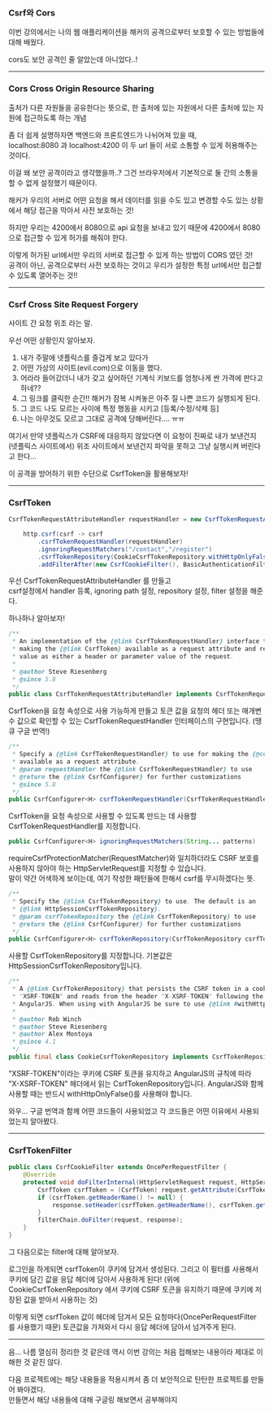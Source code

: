 ### Csrf와 Cors

이번 강의에서는 나의 웹 애플리케이션을 해커의 공격으로부터 보호할 수 있는 방법들에 대해 배웠다.

cors도 보안 공격인 줄 알았는데 아니었다..!

---

### Cors Cross Origin Resource Sharing

출처가 다른 자원들을 공유한다는 뜻으로, 한 출처에 있는 자원에서 다른 출처에 있는 자원에 접근하도록 하는 개념

좀 더 쉽게 설명하자면 백엔드와 프론트엔드가 나뉘어져 있을 때,   
localhost:8080 과 localhost:4200 이 두 url 들이 서로 소통할 수 있게 허용해주는 것이다.

이걸 왜 보안 공격이라고 생각했을까..? 그건 브라우저에서 기본적으로 둘 간의 소통을 할 수 없게 설정했기 때문이다.

해커가 우리의 서버로 어떤 요청을 해서 데이터를 읽을 수도 있고 변경할 수도 있는 상황에서 해당 접근을 막아서 사전 보호하는 것!

하지만 우리는 4200에서 8080으로 api 요청을 보내고 있기 때문에 4200에서 8080으로 접근할 수 있게 허가를 해줘야 한다.

이렇게 허가된 url에서만 우리의 서버로 접근할 수 있게 하는 방법이 CORS 였던 것!   
공격이 아닌, 공격으로부터 사전 보호하는 것이고 우리가 설정한 특정 url에서만 접근할 수 있도록 열어주는 것!!

---

### Csrf Cross Site Request Forgery

사이트 간 요청 위조 라는 말.

우선 어떤 상황인지 알아보자.

1. 내가 주말에 넷플릭스를 즐겁게 보고 있다가
2. 어떤 가상의 사이트(evil.com)으로 이동을 했다.
3. 어라라 들어갔더니 내가 갖고 싶어하던 기계식 키보드를 엄청나게 싼 가격에 판다고 하네??
4. 그 링크를 클릭한 순간!! 해커가 잠복 시켜놓은 아주 질 나쁜 코드가 실행되게 된다.
5. 그 코드 나도 모르는 사이에 특정 행동을 시키고 [등록/수정/삭제 등]
6. 나는 아무것도 모르고 그대로 공격에 당해버린다.... ㅠㅠ

여기서 만약 넷플릭스가 CSRF에 대응하지 않았다면 이 요청이 진짜로 내가 보낸건지(넷플릭스 사이트에서) 위조 사이트에서 보낸건지 파악을 못하고 그냥 실행시켜 버린다고 한다... 

이 공격을 방어하기 위한 수단으로 CsrfToken을 활용해보자!

---

### CsrfToken

```java
CsrfTokenRequestAttributeHandler requestHandler = new CsrfTokenRequestAttributeHandler();

    http.csrf(csrf -> csrf
        .csrfTokenRequestHandler(requestHandler)
        .ignoringRequestMatchers("/contact","/register")
        .csrfTokenRepository(CookieCsrfTokenRepository.withHttpOnlyFalse()))
        .addFilterAfter(new CsrfCookieFilter(), BasicAuthenticationFilter.class)
```

우선 CsrfTokenRequestAttributeHandler 를 만들고  
csrf설정에서 handler 등록, ignoring path 설정, repository 설정, filter 설정을 해준다.

하나하나 알아보자!

```java
/**
 * An implementation of the {@link CsrfTokenRequestHandler} interface that is capable of
 * making the {@link CsrfToken} available as a request attribute and resolving the token
 * value as either a header or parameter value of the request.
 *
 * @author Steve Riesenberg
 * @since 5.8
 */
public class CsrfTokenRequestAttributeHandler implements CsrfTokenRequestHandler
```
CsrfToken을 요청 속성으로 사용 가능하게 만들고 토큰 값을 요청의 헤더 또는 매개변수 값으로 확인할 수 있는 CsrfTokenRequestHandler 인터페이스의 구현입니다.
(땡큐 구글 번역!)

```java
/**
 * Specify a {@link CsrfTokenRequestHandler} to use for making the {@code CsrfToken}
 * available as a request attribute.
 * @param requestHandler the {@link CsrfTokenRequestHandler} to use
 * @return the {@link CsrfConfigurer} for further customizations
 * @since 5.8
 */
public CsrfConfigurer<H> csrfTokenRequestHandler(CsrfTokenRequestHandler requestHandler)
```
CsrfToken을 요청 속성으로 사용할 수 있도록 만드는 데 사용할 CsrfTokenRequestHandler를 지정합니다.

```java
public CsrfConfigurer<H> ignoringRequestMatchers(String... patterns)
```
requireCsrfProtectionMatcher(RequestMatcher)와 일치하더라도 CSRF 보호를 사용하지 않아야 하는 HttpServletRequest를 지정할 수 있습니다.   
말이 약간 어색하게 보이는데, 여기 작성한 패턴들에 한해서 csrf를 무시하겠다는 뜻.

```java
/**
 * Specify the {@link CsrfTokenRepository} to use. The default is an
 * {@link HttpSessionCsrfTokenRepository}.
 * @param csrfTokenRepository the {@link CsrfTokenRepository} to use
 * @return the {@link CsrfConfigurer} for further customizations
 */
public CsrfConfigurer<H> csrfTokenRepository(CsrfTokenRepository csrfTokenRepository)
```
사용할 CsrfTokenRepository를 지정합니다. 기본값은 HttpSessionCsrfTokenRepository입니다.

```java
/**
 * A {@link CsrfTokenRepository} that persists the CSRF token in a cookie named
 * "XSRF-TOKEN" and reads from the header "X-XSRF-TOKEN" following the conventions of
 * AngularJS. When using with AngularJS be sure to use {@link #withHttpOnlyFalse()}.
 *
 * @author Rob Winch
 * @author Steve Riesenberg
 * @author Alex Montoya
 * @since 4.1
 */
public final class CookieCsrfTokenRepository implements CsrfTokenRepository
```
"XSRF-TOKEN"이라는 쿠키에 CSRF 토큰을 유지하고 AngularJS의 규칙에 따라 "X-XSRF-TOKEN" 헤더에서 읽는 CsrfTokenRepository입니다. AngularJS와 함께 사용할 때는 반드시 withHttpOnlyFalse()를 사용해야 합니다.



와우... 구글 번역과 함께 어떤 코드들이 사용되었고 각 코드들은 어떤 이유에서 사용되었는지 알아봤다.

---

### CsrfTokenFilter

```java
public class CsrfCookieFilter extends OncePerRequestFilter {
    @Override
    protected void doFilterInternal(HttpServletRequest request, HttpServletResponse response, FilterChain filterChain) throws ServletException, IOException {
        CsrfToken csrfToken = (CsrfToken) request.getAttribute(CsrfToken.class.getName());
        if (csrfToken.getHeaderName() != null) {
            response.setHeader(csrfToken.getHeaderName(), csrfToken.getToken());
        }
        filterChain.doFilter(request, response);
    }
}
```

그 다음으로는 filter에 대해 알아보자.

로그인을 하게되면 csrfToken이 쿠키에 담겨서 생성된다. 그리고 이 필터를 사용해서 쿠키에 담긴 값을
응답 헤더에 담아서 사용하게 된다! (위에 CookieCsrfTokenRepository 에서 쿠키에 CSRF 토큰을 유지하기 때문에 쿠키에 저장된 값을 받아서 사용하는 것)

이렇게 되면 csrfToken 값이 헤더에 담겨서 모든 요청마다(OncePerRequestFilter 를 사용했기 때문) 토큰값을 가져와서 다시 응답 헤더에 담아서 넘겨주게 된다.

---

음... 나름 열심히 정리한 것 같은데 역시 이번 강의는 처음 접해보는 내용이라 제대로 이해한 것 같진 않다.

다음 프로젝트에는 해당 내용들을 적용시켜서 좀 더 보안적으로 탄탄한 프로젝트를 만들어 봐야겠다.   
만들면서 해당 내용들에 대해 구글링 해보면서 공부해야지